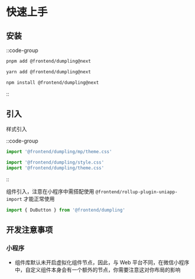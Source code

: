 # 快速上手

## 安装

::code-group
```bash [pnpm]
pnpm add @frontend/dumpling@next
```

```bash [yarn]
yarn add @frontend/dumpling@next
```

```bash [npm]
npm install @frontend/dumpling@next
```
::

## 引入

样式引入

::code-group
```ts [小程序]
import '@frontend/dumpling/mp/theme.css'
```

```ts [Web]
import '@frontend/dumpling/style.css'
import '@frontend/dumpling/theme.css'
```
::

组件引入，注意在小程序中需搭配使用 `@frontend/rollup-plugin-uniapp-import` 才能正常使用

```ts
import { DuButton } from '@frontend/dumpling'
```

## 开发注意事项

### 小程序

- 组件库默认未开启虚拟化组件节点，因此，与 Web 平台不同，在微信小程序中，自定义组件本身会有一个额外的节点，你需要注意这对你布局的影响